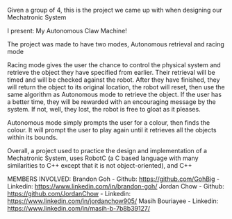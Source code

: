 Given a group of 4, this is the project we came up with when designing our Mechatronic System

I present: My Autonomous Claw Machine!

The project was made to have two modes, Autonomous retrieval and racing mode

Racing mode gives the user the chance to control the physical system and retrieve the object they have specified from earlier. Their retrieval will be timed and will be checked against the robot.
After they have finished, they will return the object to its original location, the robot will reset, then use the same algorithm as Autonomous mode to retrieve the object.
If the user has a better time, they will be rewarded with an encouraging message by the system. If not, well, they lost, the robot is free to gloat as it pleases.

Autonomous mode simply prompts the user for a colour, then finds the colour. It will prompt the user to play again until it retrieves all the objects within its bounds.

Overall, a project used to practice the design and implementation of a Mechatronic System, uses RobotC (a C based language with many similarities to C++ except that it is not object-oriented), and C++

MEMBERS INVOLVED:
Brandon Goh - Github: https://github.com/GohBig - Linkedin: https://www.linkedin.com/in/brandon-goh/
Jordan Chow - Github: https://github.com/JordanChow - Linkedin: https://www.linkedin.com/in/jordanchow905/
Masih Bouriayee - Linkedin: https://www.linkedin.com/in/masih-b-7b8b39127/

